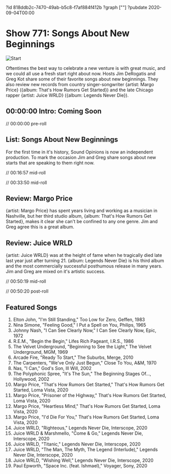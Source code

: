 ?id 818ddb2c-7470-49ab-b5c8-f7af884f412b
?graph [""]
?pubdate 2020-09-04T00:00
# Show 771: Songs About New Beginnings

![Start](https://mcusercontent.com/d44d9928fb4c332abb986525c/images/1a7f2f73-9c79-41d6-a1fc-4663d3c082e2.jpg)

Oftentimes the best way to celebrate a new venture is with great music, and we could all use a fresh start right about now. Hosts Jim DeRogatis and Greg Kot share some of their favorite songs about new beginnings. They also review new records from country singer-songwriter {artist: Margo Price} ({album: That's How Rumors Get Started}) and the late Chicago rapper {artist: Juice WRLD} ({album: Legends Never Die}).  

## 00:00:00 Intro: Coming Soon

// 00:00:00 pre-roll

## List: Songs About New Beginnings

For the first time in it's history, Sound Opinions is now an independent production. To mark the occasion Jim and Greg share songs about new starts that are speaking to them right now. 

// 00:16:57 mid-roll

// 00:33:50 mid-roll

## Review: Margo Price

{artist: Margo Price} has spent years living and working as a musician in Nashville, but her third studio album, {album: That's How Rumors Get Started}, makes it clear she can't be confined to any one genre. Jim and Greg agree this is a great album.

## Review: Juice WRLD

{artist: Juice WRLD} was at the height of fame when he tragically died late last year just after turning 21. {album: Legends Never Die} is his third album and the most commercially successful posthumous release in many years. Jim and Greg are mixed on it's artistic success. 

// 00:50:19 mid-roll

// 00:50:20 post-roll

## Featured Songs

1. Elton John, "I'm Still Standing," Too Low for Zero, Geffen, 1983
1. Nina Simone, "Feeling Good," I Put a Spell on You, Philips, 1965
1. Johnny Nash, "I Can See Clearly Now," I Can See Clearly Now, Epic, 1972
1. R.E.M., "Begin the Begin," Lifes Rich Pageant, I.R.S., 1986
1. The Velvet Underground, "Beginning to See the Light," The Velvet Underground, MGM, 1969
1. Arcade Fire, "Ready To Start," The Suburbs, Merge, 2010
1. The Carpenters, "We've Only Just Begun," Close To You, A&M, 1970
1. Nas, "I Can," God's Son, Ill Will, 2002
1. The Polyphonic Spree, "It's The Sun," The Beginning Stages Of..., Hollywood, 2002
1. Margo Price, "That's How Rumors Get Started," That's How Rumors Get Started, Loma Vista, 2020
1. Margo Price, "Prisoner of the Highway," That's How Rumors Get Started, Loma Vista, 2020
1. Margo Price, "Heartless Mind," That's How Rumors Get Started, Loma Vista, 2020
1. Margo Price, "I'd Die For You," That's How Rumors Get Started, Loma Vista, 2020
1. Juice WRLD, "Righteous," Legends Never Die, Interscope, 2020
1. Juice WRLD & Marshmello, "Come & Go," Legends Never Die, Interscope, 2020
1. Juice WRLD, "Titanic," Legends Never Die, Interscope, 2020
1. Juice WRLD, "The Man, The Myth, The Legend (Interlude)," Legends Never Die, Interscope, 2020
1. Juice WRLD, "Wishing Well," Legends Never Die, Interscope, 2020
1. Paul Epworth, "Space Inc. (feat. Ishmael)," Voyager, Sony, 2020